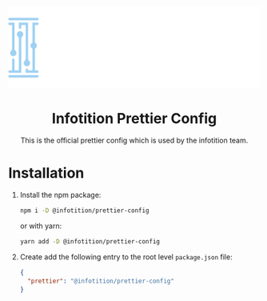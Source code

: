 <div align="center">
	<br />
	<p>
		<a href="http://infotition.de">
			<img src="./.github/assets/infotition_logo.png" width=600px alt="infotition logo" />
		</a>
	</p>
	<h1>Infotition Prettier Config</h1>
	<p>This is the official prettier config which is used by the infotition team.</p>
</div>

# Installation

1. Install the npm package:
   ```bash
   npm i -D @infotition/prettier-config
   ```
   or with yarn:
   ```bash
   yarn add -D @infotition/prettier-config
   ```

2. Create add the following entry to the root level `package.json` file:
   ```json
   {
     "prettier": "@infotition/prettier-config"
   }
   ```
